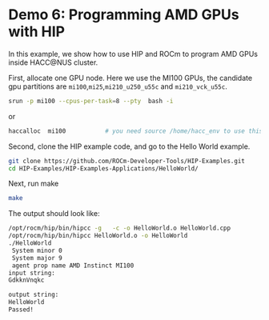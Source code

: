 # Demo 6: Programming AMD GPUs with HIP

In this example, we show how to use HIP and ROCm to program AMD GPUs inside HACC@NUS cluster.

First, allocate one GPU node. Here we use the MI100 GPUs, the candidate gpu partitions are ```mi100```,```mi25```,```mi210_u250_u55c``` and ```mi210_vck_u55c```.
```bash  
srun -p mi100 --cpus-per-task=8 --pty  bash -i
```
or 
```bash  
haccalloc  mi100           # you need source /home/hacc_env to use this command  
```


Second, clone the HIP example code, and go to the Hello World example.

```bash  
git clone https://github.com/ROCm-Developer-Tools/HIP-Examples.git
cd HIP-Examples/HIP-Examples-Applications/HelloWorld/
```


Next, run make

```bash
make
```


The output should look like:
```bash
/opt/rocm/hip/bin/hipcc -g   -c -o HelloWorld.o HelloWorld.cpp
/opt/rocm/hip/bin/hipcc HelloWorld.o -o HelloWorld
./HelloWorld
 System minor 0
 System major 9
 agent prop name AMD Instinct MI100
input string:
GdkknVnqkc

output string:
HelloWorld
Passed!

```

